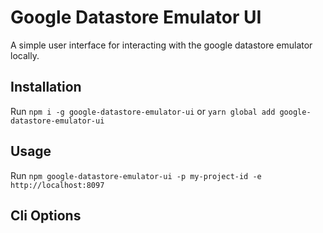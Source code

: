# Google Datastore Emulator UI

A simple user interface for interacting with the google datastore emulator locally.

## Installation

Run `npm i -g google-datastore-emulator-ui` or `yarn global add google-datastore-emulator-ui`

## Usage

Run `npm google-datastore-emulator-ui -p my-project-id -e http://localhost:8097`

## Cli Options